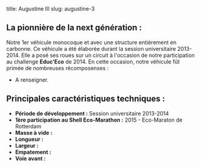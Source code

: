 title: Augustine III
slug: augustine-3

## La pionnière de la next génération :

Notre 1er véhicule monocoque et avec une structure entièrement en carbonne.
Ce véhicule a été élaborée durant la session universitaire 2013-2014. Elle a posé ses roues sur un circuit à l'occasion de notre participation au challenge **Educ'Eco** de 2014. En cette occasion, notre véhicule fût primée de nombreuses récomposenses :
- A renseigner.



## Principales caractéristiques techniques :
- **Période de développement :** Session universitaire 2013-2014
- **1ère participation au Shell Eco-Marathon :** 2015 - Eco-Maraton de Rotterdam
- **Masse à vide :**
- **Longueur :** 
- **Largeur :**
- **Empatement :**
- **Voie avant :**